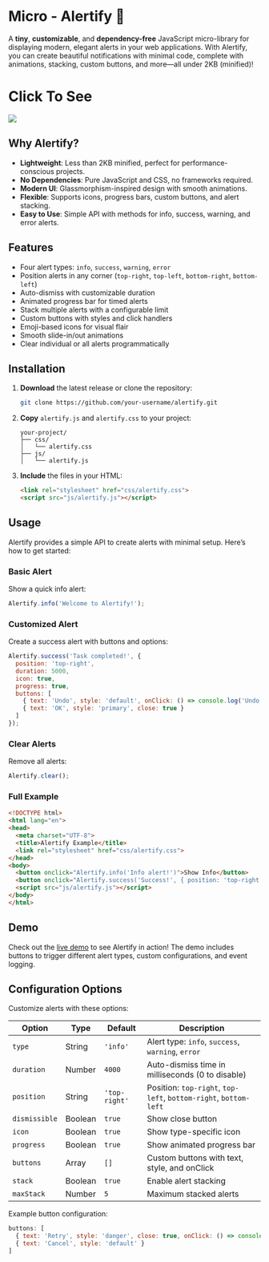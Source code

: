 
# Micro - Alertify 🚀

A **tiny**, **customizable**, and **dependency-free** JavaScript micro-library for displaying modern, elegant alerts in your web applications. With Alertify, you can create beautiful notifications with minimal code, complete with animations, stacking, custom buttons, and more—all under 2KB (minified)!

<h1><a href="https://micro-alert.vercel.app/" style="text-color: red; text-decoration: none;">Click To See</a></h1>

<img src="https://github.com/user-attachments/assets/ee0e378d-a7f6-43b6-b256-b1c61c990c9b"/>

## Why Alertify?

- **Lightweight**: Less than 2KB minified, perfect for performance-conscious projects.
- **No Dependencies**: Pure JavaScript and CSS, no frameworks required.
- **Modern UI**: Glassmorphism-inspired design with smooth animations.
- **Flexible**: Supports icons, progress bars, custom buttons, and alert stacking.
- **Easy to Use**: Simple API with methods for info, success, warning, and error alerts.

## Features

- Four alert types: `info`, `success`, `warning`, `error`
- Position alerts in any corner (`top-right`, `top-left`, `bottom-right`, `bottom-left`)
- Auto-dismiss with customizable duration
- Animated progress bar for timed alerts
- Stack multiple alerts with a configurable limit
- Custom buttons with styles and click handlers
- Emoji-based icons for visual flair
- Smooth slide-in/out animations
- Clear individual or all alerts programmatically

## Installation

1. **Download** the latest release or clone the repository:

   ```bash
   git clone https://github.com/your-username/alertify.git
   ```

2. **Copy** `alertify.js` and `alertify.css` to your project:

   ```
   your-project/
   ├── css/
   │   └── alertify.css
   ├── js/
   │   └── alertify.js
   ```

3. **Include** the files in your HTML:

   ```html
   <link rel="stylesheet" href="css/alertify.css">
   <script src="js/alertify.js"></script>
   ```

## Usage

Alertify provides a simple API to create alerts with minimal setup. Here’s how to get started:

### Basic Alert

Show a quick info alert:

```javascript
Alertify.info('Welcome to Alertify!');
```

### Customized Alert

Create a success alert with buttons and options:

```javascript
Alertify.success('Task completed!', {
  position: 'top-right',
  duration: 5000,
  icon: true,
  progress: true,
  buttons: [
    { text: 'Undo', style: 'default', onClick: () => console.log('Undo clicked') },
    { text: 'OK', style: 'primary', close: true }
  ]
});
```

### Clear Alerts

Remove all alerts:

```javascript
Alertify.clear();
```

### Full Example

```html
<!DOCTYPE html>
<html lang="en">
<head>
  <meta charset="UTF-8">
  <title>Alertify Example</title>
  <link rel="stylesheet" href="css/alertify.css">
</head>
<body>
  <button onclick="Alertify.info('Info alert!')">Show Info</button>
  <button onclick="Alertify.success('Success!', { position: 'top-right', duration: 3000 })">Show Success</button>
  <script src="js/alertify.js"></script>
</body>
</html>
```

## Demo

Check out the [live demo](https://your-username.github.io/alertify/demo.html) to see Alertify in action! The demo includes buttons to trigger different alert types, custom configurations, and event logging.

## Configuration Options

Customize alerts with these options:

| Option        | Type    | Default      | Description                              |
|---------------|---------|--------------|------------------------------------------|
| `type`        | String  | `'info'`     | Alert type: `info`, `success`, `warning`, `error` |
| `duration`    | Number  | `4000`       | Auto-dismiss time in milliseconds (0 to disable) |
| `position`    | String  | `'top-right'`| Position: `top-right`, `top-left`, `bottom-right`, `bottom-left` |
| `dismissible` | Boolean | `true`       | Show close button                        |
| `icon`        | Boolean | `true`       | Show type-specific icon                  |
| `progress`    | Boolean | `true`       | Show animated progress bar               |
| `buttons`     | Array   | `[]`         | Custom buttons with text, style, and onClick |
| `stack`       | Boolean | `true`       | Enable alert stacking                    |
| `maxStack`    | Number  | `5`          | Maximum stacked alerts                   |

Example button configuration:

```javascript
buttons: [
  { text: 'Retry', style: 'danger', close: true, onClick: () => console.log('Retrying...') },
  { text: 'Cancel', style: 'default' }
]
```

